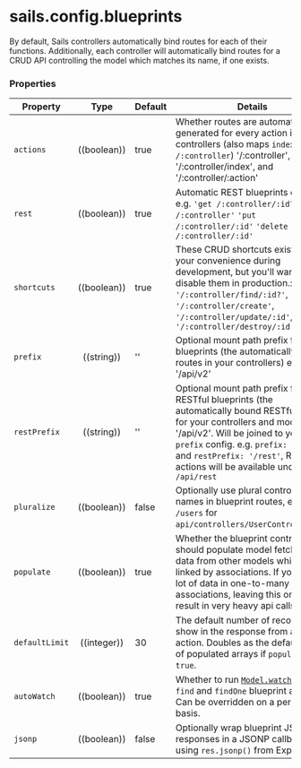 # sails.config.blueprints

By default, Sails controllers automatically bind routes for each of their functions. Additionally, each controller will automatically bind routes for a CRUD API controlling the model which matches its name, if one exists.

### Properties

| Property    | Type       | Default   | Details |
|-------------|:----------:|-----------|---------|
| `actions`| ((boolean))|true|Whether routes are automatically generated for every action in your controllers (also maps `index` to `/:controller`) '/:controller', '/:controller/index', and '/:controller/:action'
|`rest`|((boolean))|true|Automatic REST blueprints enabled? e.g. `'get /:controller/:id?'` `'post /:controller'` `'put /:controller/:id'` `'delete /:controller/:id'`
|`shortcuts`|((boolean))|true|These CRUD shortcuts exist for your convenience during development, but you'll want to disable them in production.: `'/:controller/find/:id?'`, `'/:controller/create'`, `'/:controller/update/:id'`, and `'/:controller/destroy/:id'`
| `prefix`      | ((string))| ''     | Optional mount path prefix for blueprints (the automatically bound routes in your controllers) e.g. '/api/v2'
| `restPrefix`  | ((string))| ''     | Optional mount path prefix for RESTful blueprints (the automatically bound RESTful routes for your controllers and models) e.g. '/api/v2'. Will be joined to your `prefix` config. e.g. `prefix: '/api'` and `restPrefix: '/rest'`, RESTful actions will be available under `/api/rest`
|`pluralize`|((boolean))|false|Optionally use plural controller names in blueprint routes, e.g. `/users` for `api/controllers/UserController.js`.
|`populate`|((boolean))|true|Whether the blueprint controllers should populate model fetches with data from other models which are linked by associations.  If you have a lot of data in one-to-many associations, leaving this on may result in very heavy api calls.
|`defaultLimit`|((integer))|30|The default number of records to show in the response from a "find" action.  Doubles as the default size of populated arrays if `populate` is `true`.
|`autoWatch`|((boolean))|true|Whether to run [`Model.watch()`](http://sailsjs.org/documentation/reference/websockets/resourceful-pubsub/watch.html) in the `find` and `findOne` blueprint actions.  Can be overridden on a per-model basis.
|`jsonp`|((boolean))|false|Optionally wrap blueprint JSON responses in a JSONP callback using `res.jsonp()` from Express 3.


<docmeta name="displayName" value="sails.config.blueprints">
